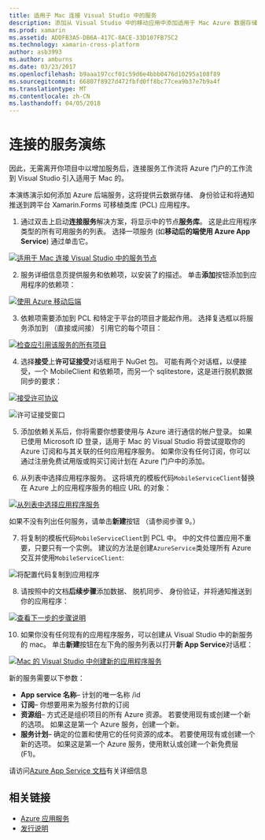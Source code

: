 ```yaml
---
title: 适用于 Mac 连接 Visual Studio 中的服务
description: 添加从 Visual Studio 中的移动应用中添加适用于 Mac Azure 数据存储、 身份验证和推送通知
ms.prod: xamarin
ms.assetid: ADDFB3A5-DB6A-417C-8ACE-33D107FB75C2
ms.technology: xamarin-cross-platform
author: asb3993
ms.author: amburns
ms.date: 03/23/2017
ms.openlocfilehash: b9aaa197ccf01c59d6e4bbb0476d10295a108f89
ms.sourcegitcommit: 66807f8927d472fbfd0ff8bc77cea9b37e7b9a4f
ms.translationtype: MT
ms.contentlocale: zh-CN
ms.lasthandoff: 04/05/2018
---
```

# <a name="connected-services-walkthrough"></a>连接的服务演练

因此，无需离开你项目中以增加服务后，连接服务工作流将 Azure 门户的工作流到 Visual Studio 引入适用于 Mac 的。

本演练演示如何添加 Azure 后端服务，这将提供云数据存储、 身份验证和将通知推送到跨平台 Xamarin.Forms 可移植类库 (PCL) 应用程序。


1.  通过双击上启动**连接服务**解决方案，将显示中的节点**服务库**。
  这是此应用程序类型的所有可用服务的列表。 选择一项服务 (如**移动后的端使用 Azure App Service**) 通过单击它。

  [![](connected-services-images/image001-sml.png "适用于 Mac 连接 Visual Studio 中的服务节点")](connected-services-images/image001.png#lightbox)

2. 服务详细信息页提供服务和依赖项，以安装了的描述。
  单击**添加**按钮添加到应用程序的依赖项：

  [![](connected-services-images/image002-sml.png "使用 Azure 移动后端")](connected-services-images/image002.png#lightbox)

3. 依赖项需要添加到 PCL 和特定于平台的项目才能起作用。
  选择复选框以将服务添加到 （直接或间接） 引用它的每个项目：

  [![](connected-services-images/image003-sml.png "检查应引用该服务的所有项目")](connected-services-images/image003.png#lightbox)

4. 选择**接受**上**许可证接受**对话框用于 NuGet 包。
  可能有两个对话框，以便接受，一个 MobileClient 和依赖项，而另一个 sqlitestore，这是进行脱机数据同步的要求：

  [![](connected-services-images/image004-sml.png "接受许可协议")](connected-services-images/image004.png#lightbox)

  ![](connected-services-images/image005.png "许可证接受窗口")

5. 添加依赖关系后，你将需要你想要使用与 Azure 进行通信的帐户登录。
  如果已使用 Microsoft ID 登录，适用于 Mac 的 Visual Studio 将尝试提取你的 Azure 订阅和与其关联的任何应用程序服务。 如果你没有任何订阅，你可以通过注册免费试用版或购买订阅计划在 Azure 门户中的添加。

6. 从列表中选择应用程序服务。 这将填充的模板代码`MobileServiceClient`替换在 Azure 上的应用程序服务的相应 URL 的对象：

  [![](connected-services-images/image006-sml.png "从列表中选择应用程序服务")](connected-services-images/image006.png#lightbox)

  如果不没有列出任何服务，请单击**新建**按钮 （请参阅步骤 9。）

7. 将复制的模板代码`MobileServiceClient`到 PCL 中。 中的文件位置应用不重要，只要只有一个实例。
  建议的方法是创建`AzureService`类处理所有 Azure 交互并使用`MobileServiceClient`:

  ![](connected-services-images/image007.png "将配置代码复制到应用程序")

8. 请按照中的文档**后续步骤**添加数据、 脱机同步、 身份验证，并将通知推送到你的应用程序：

  [![](connected-services-images/image008-sml.png "查看下一步的步骤说明")](connected-services-images/image008.png#lightbox)

10. 如果你没有任何现有的应用程序服务，可以创建从 Visual Studio 中的新服务的 mac。
  单击**新建**按钮在左下角的服务列表以打开**新 App Service**对话框：

  [![](connected-services-images/image009-sml.png "Mac 的 Visual Studio 中创建新的应用程序服务")](connected-services-images/image009.png#lightbox)

新的服务需要以下参数：

-   **App service 名称**– 计划的唯一名称 /id
-   **订阅**– 你想要用来为服务付款的订阅
-   **资源组**– 方式还是组织项目的所有 Azure 资源。 若要使用现有或创建一个新的选项。 如果这是第一个 Azure 服务，创建一个新。
-   **服务计划**– 确定的位置和使用它的任何资源的成本。 若要使用现有或创建一个新的选项。 如果这是第一个 Azure 服务，使用默认或创建一个新免费层 (F1)。

请访问[Azure App Service 文档](https://docs.microsoft.com/azure/app-service/)有关详细信息


## <a name="related-links"></a>相关链接

- [Azure 应用服务](https://docs.microsoft.com/en-us/azure/app-service/)
- [发行说明](https://developer.xamarin.com/releases/studio/xamarin.studio_6.2/xamarin.studio_6.2/#Connected_Services)
